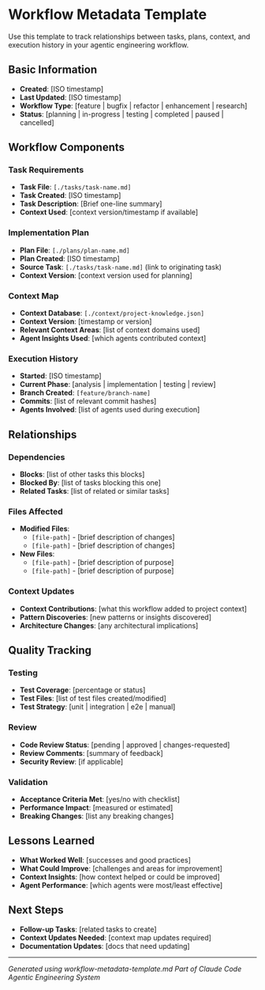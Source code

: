 # Workflow Metadata Template

Use this template to track relationships between tasks, plans, context, and execution history in your agentic engineering workflow.

## Basic Information
- **Created**: [ISO timestamp]
- **Last Updated**: [ISO timestamp]
- **Workflow Type**: [feature | bugfix | refactor | enhancement | research]
- **Status**: [planning | in-progress | testing | completed | paused | cancelled]

## Workflow Components

### Task Requirements
- **Task File**: `[./tasks/task-name.md]`
- **Task Created**: [ISO timestamp]
- **Task Description**: [Brief one-line summary]
- **Context Used**: [context version/timestamp if available]

### Implementation Plan
- **Plan File**: `[./plans/plan-name.md]`
- **Plan Created**: [ISO timestamp]
- **Source Task**: `[./tasks/task-name.md]` (link to originating task)
- **Context Version**: [context version used for planning]

### Context Map
- **Context Database**: `[./context/project-knowledge.json]`
- **Context Version**: [timestamp or version]
- **Relevant Context Areas**: [list of context domains used]
- **Agent Insights Used**: [which agents contributed context]

### Execution History
- **Started**: [ISO timestamp]
- **Current Phase**: [analysis | implementation | testing | review]
- **Branch Created**: `[feature/branch-name]`
- **Commits**: [list of relevant commit hashes]
- **Agents Involved**: [list of agents used during execution]

## Relationships

### Dependencies
- **Blocks**: [list of other tasks this blocks]
- **Blocked By**: [list of tasks blocking this one]
- **Related Tasks**: [list of related or similar tasks]

### Files Affected
- **Modified Files**:
  - `[file-path]` - [brief description of changes]
  - `[file-path]` - [brief description of changes]
- **New Files**:
  - `[file-path]` - [brief description of purpose]
  - `[file-path]` - [brief description of purpose]

### Context Updates
- **Context Contributions**: [what this workflow added to project context]
- **Pattern Discoveries**: [new patterns or insights discovered]
- **Architecture Changes**: [any architectural implications]

## Quality Tracking

### Testing
- **Test Coverage**: [percentage or status]
- **Test Files**: [list of test files created/modified]
- **Test Strategy**: [unit | integration | e2e | manual]

### Review
- **Code Review Status**: [pending | approved | changes-requested]
- **Review Comments**: [summary of feedback]
- **Security Review**: [if applicable]

### Validation
- **Acceptance Criteria Met**: [yes/no with checklist]
- **Performance Impact**: [measured or estimated]
- **Breaking Changes**: [list any breaking changes]

## Lessons Learned
- **What Worked Well**: [successes and good practices]
- **What Could Improve**: [challenges and areas for improvement]
- **Context Insights**: [how context helped or could be improved]
- **Agent Performance**: [which agents were most/least effective]

## Next Steps
- **Follow-up Tasks**: [related tasks to create]
- **Context Updates Needed**: [context map updates required]
- **Documentation Updates**: [docs that need updating]

---
*Generated using workflow-metadata-template.md*
*Part of Claude Code Agentic Engineering System*